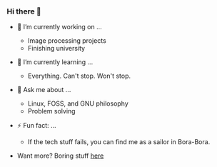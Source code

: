 ### Hi there 👋

- 🔭 I’m currently working on ...
  * Image processing projects
  * Finishing university

- 🌱 I’m currently learning ...
  * Everything. Can't stop. Won't stop.

- 💬 Ask me about ...
  * Linux, FOSS, and GNU philosophy
  * Problem solving
 
- ⚡ Fun fact: ...
  * If the tech stuff fails, you can find me as a sailor in Bora-Bora.
  
- Want more?
 Boring stuff [here](./more.md)
<!--
**ctsiaousis/ctsiaousis** is a ✨ _special_ ✨ repository because its `README.md` (this file) appears on your GitHub profile.

Here are some ideas to get you started:

- 🔭 I’m currently working on ...
- 🌱 I’m currently learning ...
- 👯 I’m looking to collaborate on ...
- 🤔 I’m looking for help with ...
- 💬 Ask me about ...
- 📫 How to reach me: ...
- 😄 Pronouns: ...
- ⚡ Fun fact: ...
-->
